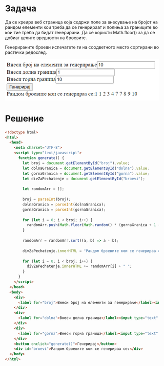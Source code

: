 # Задача

Да се креира веб страница која содржи поле за внесување на бројот на рандом елементи кои треба да се генерираат и полиња за границите во кои тие треба да бидат генерирани.
Да се користи Math.floor() за да се добиат целите вредности на броевите.

Генерираните броеви испечатете ги на соодветното место сортирани во растечки редослед.

![image](img/screen1.png)

# Решение

```html
<!doctype html>
<html>
  <head>
    <meta charset="UTF-8">
    <script type="text/javascript">
      function generate() {
        let broj = document.getElementById("broj").value;
        let dolnaGranica = document.getElementById("dolna").value;
        let gornaGranica = document.getElementById("gorna").value;
        let divZaPechatenje = document.getElementById("broevi");
        
        let randomArr = [];
        
        broj = parseInt(broj);
        dolnaGranica = parseInt(dolnaGranica);
        gornaGranica = parseInt(gornaGranica);
        
        for (let i = 0; i < broj; i++) {
          randomArr.push(Math.floor(Math.random() * (gornaGranica + 1 - dolnaGranica) + dolnaGranica));
        }
        
        randomArr = randomArr.sort((a, b) => a - b);
        
        divZaPechatenje.innerHTML = "Рандом броевите кои се генерираа се:"
        
        for (let i = 0; i < broj; i++) {
          divZaPechatenje.innerHTML += randomArr[i] + " ";
        }
      }
    </script>
  </head>
  <body>
    <div>
      <label for="broj">Внеси број на елементи за генерирање</label><input type="text" id="broj">
    </div>
    <div>
      <label for="dolna">Внеси долна граница</label><input type="text" id="dolna">
    </div>
    <div>
      <label for="gorna">Внеси горна граница</label><input type="text" id="gorna">
    </div>
    <button onclick="generate()">Генерирај</button>
    <div id="broevi">Рандом броевите кои се генерираа се:</div>
  </body>
</html>

```